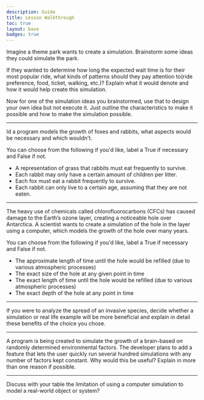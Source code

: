 ```yaml
---
description: Guide
title: Lesson Walkthrough
toc: true 
layout: base
badges: true
---
```


Imagine a theme park wants to create a simulation. Brainstorm some ideas they could simulate the park.

If they wanted to determine how long the expected wait time is for their most popular ride, what kinds of patterns should they pay attention to(ride preference, food, ticket, walking, etc.)? Explain what it would denote and how it would help create this simulation.

Now for one of the simulation ideas you brainstormed, use that to design your own idea but not execute it. Just outline the characteristics to make it possible and how to make the simulation possible.

---

Id a program models the growth of foxes and rabbits, what aspects would be necessary and which wouldn't.

You can choose from the following if you'd like, label a True if necessary and False if not.

- A representation of grass that rabbits must eat frequently to survive.
- Each rabbit may only have a certain amount of children per litter.
- Each fox must eat a rabbit frequently to survive.
- Each rabbit can only live to a certain age, assuming that they are not eaten.

---

The heavy use of chemicals called chlorofluorocarbons (CFCs) has caused damage to the Earth’s ozone layer, creating a noticeable hole over Antarctica. A scientist wants to create a simulation of the hole in the layer using a computer, which models the growth of the hole over many years. 

You can choose from the following if you'd like, label a True if necessary and False if not.

- The approximate length of time until the hole would be refilled (due to various atmospheric processes)
- The exact size of the hole at any given point in time
- The exact length of time until the hole would be refilled (due to various atmospheric processes)
- The exact depth of the hole at any point in time

---

If you were to analyze the spread of an invasive species, decide whether a simulation or real life example will be more beneficial and explain in detail these benefits of the choice you chose.

---

A program is being created to simulate the growth of a brain-based on randomly determined environmental factors. The developer plans to add a feature that lets the user quickly run several hundred simulations with any number of factors kept constant. Why would this be useful? Explain in more than one reason if possible.

---

Discuss with your table the limitation of using a computer simulation to model a real-world object or system?